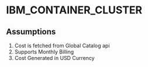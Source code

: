 # IBM_CONTAINER_CLUSTER

## Assumptions

1. Cost is fetched from Global Catalog api
2. Supports Monthly Billing
3. Cost Generated in USD Currency